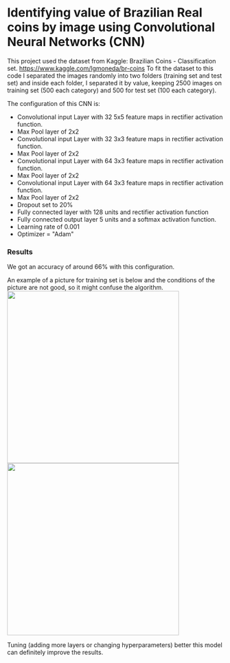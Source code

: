 # Identifying value of Brazilian Real coins by image using Convolutional Neural Networks (CNN)

This project used the dataset from Kaggle: Brazilian Coins - Classification set. https://www.kaggle.com/lgmoneda/br-coins
To fit the dataset to this code I separated the images randomly into two folders (training set and test set) and inside each folder, I separated it by value, keeping 2500 images on training set (500 each category) and 500 for test set (100 each category).

The configuration of this CNN is:
- Convolutional input Layer with 32 5x5 feature maps in rectifier activation function.
- Max Pool layer of 2x2
- Convolutional input Layer with 32 3x3 feature maps in rectifier activation function.
- Max Pool layer of 2x2
- Convolutional input Layer with 64 3x3 feature maps in rectifier activation function.
- Max Pool layer of 2x2
- Convolutional input Layer with 64 3x3 feature maps in rectifier activation function.
- Max Pool layer of 2x2
- Dropout set to 20%
- Fully connected layer with 128 units and rectifier activation function
- Fully connected output layer 5 units and a softmax activation function.
- Learning rate of 0.001
- Optimizer = "Adam"


### Results
We got an accuracy of around 66% with this configuration.

An example of a picture for training set is below and the conditions of the picture are not good, so it might confuse the algorithm. 
<img src="https://github.com/amyoshino/Identifying-Brazilin-Coins-with-CNN/blob/master/50_cents.jpg" width="400">  <img src="https://github.com/amyoshino/Identifying-Brazilin-Coins-with-CNN/blob/master/1_real.jpg" width="400">


Tuning (adding more layers or changing hyperparameters) better this model can definitely improve the results.

